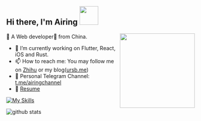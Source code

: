 <h2> Hi there, I'm Airing <img src="https://media.giphy.com/media/mGcNjsfWAjY5AEZNw6/giphy.gif" width="50"></h2>

<img align='right' src='https://user-images.githubusercontent.com/5713670/87202985-820dcb80-c2b6-11ea-9f56-7ec461c497c3.gif' width='200"'>

🐻 A Web developer🎯 from China.
- 🌱 I’m currently working on Flutter, React, iOS and Rust.
- 📫 How to reach me: You may follow me on [Zhihu](https://www.zhihu.com/people/airing) or my blog([ursb.me](https://ursb.me))
- 📢 Personal Telegram Channel: [t.me/airingchannel](https://t.me/airingchannel)
- 📝 [Resume](https://www.notion.so/airing/be45c0dc6fac408b9495d9e503ae8c90)
  
<!--
**Languages:**  

<code><img height="20" src="https://raw.githubusercontent.com/github/explore/80688e429a7d4ef2fca1e82350fe8e3517d3494d/topics/javascript/javascript.png"></code>
<code><img height="20" src="https://raw.githubusercontent.com/github/explore/80688e429a7d4ef2fca1e82350fe8e3517d3494d/topics/react/react.png"></code>
<code><img height="20" src="https://raw.githubusercontent.com/github/explore/80688e429a7d4ef2fca1e82350fe8e3517d3494d/topics/flutter/flutter.png"></code>
<code><img height="20" src="https://raw.githubusercontent.com/github/explore/80688e429a7d4ef2fca1e82350fe8e3517d3494d/topics/nodejs/nodejs.png"></code>

-->

[![My Skills](https://skillicons.dev/icons?i=ts,js,flutter,dart,react,redux,wasm,rust)](https://ursb.me)

![github stats](https://github-readme-stats.vercel.app/api?username=airingursb&show_icons=true)
